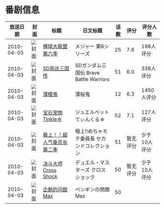 # 番剧信息

|放送日期|封面|标题|日文标题|话数|评分|评分人数|
|---|---|---|---|---|---|---|
|2010-04-03|![封面](https://lain.bgm.tv/pic/cover/c/7d/62/4293_rqzH3.jpg)|[棒球大联盟 第六季](https://bangumi.tv/subject/4293)|メジャー 第6シリーズ|25|7.6|198人评分|
|2010-04-03|![封面](https://lain.bgm.tv/pic/cover/c/11/d8/4294_SzKBj.jpg)|[SD高达三国传](https://bangumi.tv/subject/4294)|SDガンダム三国伝 Brave Battle Warriors|51|6.0|338人评分|
|2010-04-03|![封面](https://lain.bgm.tv/pic/cover/c/85/26/4315_9cksk.jpg)|[薄樱鬼](https://bangumi.tv/subject/4315)|薄桜鬼|12|6.3|1450人评分|
|2010-04-03|![封面](https://lain.bgm.tv/pic/cover/c/2f/3c/4541_HYHtj.jpg)|[宝石宠物 Tinkle☆](https://bangumi.tv/subject/4541)|ジュエルペット てぃんくる☆|52|7.1|127人评分|
|2010-04-03|![封面](https://lain.bgm.tv/pic/cover/c/69/d9/211560_J5J9y.jpg)|[极上！！超人气委员长 第二季](https://bangumi.tv/subject/211560)|極上!!めちゃモテ委員長 セカンドコレクション|51|暂无评分|少于10人评分|
|2010-04-03|![封面](https://lain.bgm.tv/pic/cover/c/34/50/293619_Fv444.jpg)|[决斗大师Cross Shock](https://bangumi.tv/subject/293619)|デュエル・マスターズ クロスショック|50|暂无评分|少于10人评分|
|2010-04-03|![封面](https://lain.bgm.tv/pic/cover/c/06/db/334120_8WuVx.jpg)|[企鹅的问题 Max](https://bangumi.tv/subject/334120)|ペンギンの問題 Max|50|||
